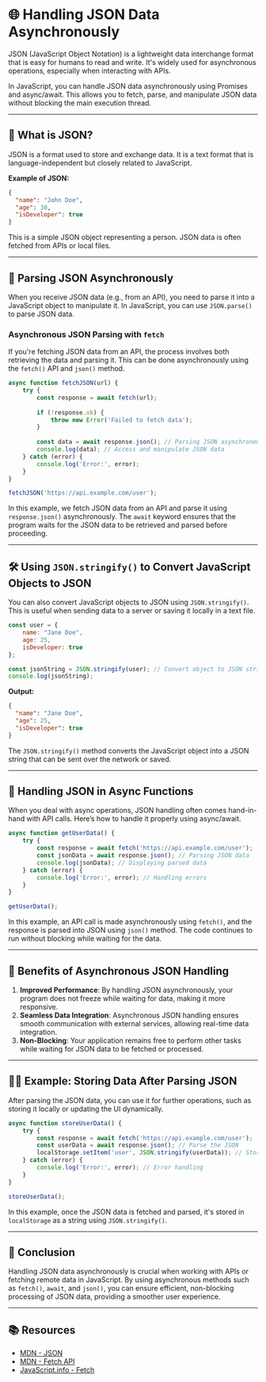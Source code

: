 # 🌐 Handling JSON Data Asynchronously

JSON (JavaScript Object Notation) is a lightweight data interchange format that is easy for humans to read and write. It's widely used for asynchronous operations, especially when interacting with APIs.

In JavaScript, you can handle JSON data asynchronously using Promises and async/await. This allows you to fetch, parse, and manipulate JSON data without blocking the main execution thread.

---

## 🧩 What is JSON?

JSON is a format used to store and exchange data. It is a text format that is language-independent but closely related to JavaScript. 

**Example of JSON:**

```json
{
  "name": "John Doe",
  "age": 30,
  "isDeveloper": true
}
```

This is a simple JSON object representing a person. JSON data is often fetched from APIs or local files.

---

## 📂 Parsing JSON Asynchronously

When you receive JSON data (e.g., from an API), you need to parse it into a JavaScript object to manipulate it. In JavaScript, you can use `JSON.parse()` to parse JSON data.

### Asynchronous JSON Parsing with `fetch`

If you're fetching JSON data from an API, the process involves both retrieving the data and parsing it. This can be done asynchronously using the `fetch()` API and `json()` method.

```javascript
async function fetchJSON(url) {
    try {
        const response = await fetch(url);
        
        if (!response.ok) {
            throw new Error('Failed to fetch data');
        }
        
        const data = await response.json(); // Parsing JSON asynchronously
        console.log(data); // Access and manipulate JSON data
    } catch (error) {
        console.log('Error:', error);
    }
}

fetchJSON('https://api.example.com/user');
```

In this example, we fetch JSON data from an API and parse it using `response.json()` asynchronously. The `await` keyword ensures that the program waits for the JSON data to be retrieved and parsed before proceeding.

---

## 🛠️ Using `JSON.stringify()` to Convert JavaScript Objects to JSON

You can also convert JavaScript objects to JSON using `JSON.stringify()`. This is useful when sending data to a server or saving it locally in a text file.

```javascript
const user = {
    name: "Jane Doe",
    age: 25,
    isDeveloper: true
};

const jsonString = JSON.stringify(user); // Convert object to JSON string
console.log(jsonString);
```

**Output:**

```json
{
  "name": "Jane Doe",
  "age": 25,
  "isDeveloper": true
}
```

The `JSON.stringify()` method converts the JavaScript object into a JSON string that can be sent over the network or saved.

---

## 🔄 Handling JSON in Async Functions

When you deal with async operations, JSON handling often comes hand-in-hand with API calls. Here’s how to handle it properly using async/await.

```javascript
async function getUserData() {
    try {
        const response = await fetch('https://api.example.com/user');
        const jsonData = await response.json(); // Parsing JSON data
        console.log(jsonData); // Displaying parsed data
    } catch (error) {
        console.log('Error:', error); // Handling errors
    }
}

getUserData();
```

In this example, an API call is made asynchronously using `fetch()`, and the response is parsed into JSON using `json()` method. The code continues to run without blocking while waiting for the data.

---

## 🚀 Benefits of Asynchronous JSON Handling

1. **Improved Performance**: By handling JSON asynchronously, your program does not freeze while waiting for data, making it more responsive.
2. **Seamless Data Integration**: Asynchronous JSON handling ensures smooth communication with external services, allowing real-time data integration.
3. **Non-Blocking**: Your application remains free to perform other tasks while waiting for JSON data to be fetched or processed.

---

## 🧑‍💻 Example: Storing Data After Parsing JSON

After parsing the JSON data, you can use it for further operations, such as storing it locally or updating the UI dynamically.

```javascript
async function storeUserData() {
    try {
        const response = await fetch('https://api.example.com/user');
        const userData = await response.json(); // Parse the JSON
        localStorage.setItem('user', JSON.stringify(userData)); // Store data in localStorage
    } catch (error) {
        console.log('Error:', error); // Error handling
    }
}

storeUserData();
```

In this example, once the JSON data is fetched and parsed, it's stored in `localStorage` as a string using `JSON.stringify()`.

---

## 🔗 Conclusion

Handling JSON data asynchronously is crucial when working with APIs or fetching remote data in JavaScript. By using asynchronous methods such as `fetch()`, `await`, and `json()`, you can ensure efficient, non-blocking processing of JSON data, providing a smoother user experience.

---

## 📚 Resources

- [MDN - JSON](https://developer.mozilla.org/en-US/docs/Web/JavaScript/Reference/Global_Objects/JSON)
- [MDN - Fetch API](https://developer.mozilla.org/en-US/docs/Web/API/Fetch_API)
- [JavaScript.info - Fetch](https://javascript.info/fetch)

